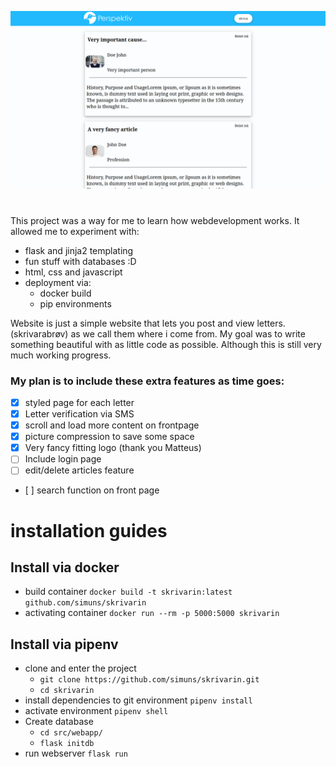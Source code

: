 ![frontpage](.gitcontent/frontpage.png)

# 
This project was a way for me to learn how webdevelopment works. It allowed me to experiment with:
* flask and jinja2 templating
* fun stuff with databases :D
* html, css and javascript
* deployment via:
    * docker build
    * pip environments

Website is just a simple website that lets you post and view letters.(skrivarabrøv) as we call them where i come from.
My goal was to write something beautiful with as little code as possible. Although this is still very much working progress.


### My plan is to include these extra features as time goes:
- [x] styled page for each letter
- [x] Letter verification via SMS
- [X] scroll and load more content on frontpage
- [x] picture compression to save some space
- [x] Very fancy fitting logo (thank you Matteus)
- [ ] Include login page
- [ ] edit/delete articles feature
- [ ] search function on front page

# installation guides
## Install via docker

* build container `docker build -t skrivarin:latest github.com/simuns/skrivarin`
* activating container `docker run --rm -p 5000:5000 skrivarin`

## Install via pipenv

* clone and enter the project 
    * `git clone https://github.com/simuns/skrivarin.git`
    * `cd skrivarin`
* install dependencies to git environment `pipenv install`
* activate environment `pipenv shell`
* Create database
    * `cd src/webapp/`
    * `flask initdb`
* run webserver `flask run`